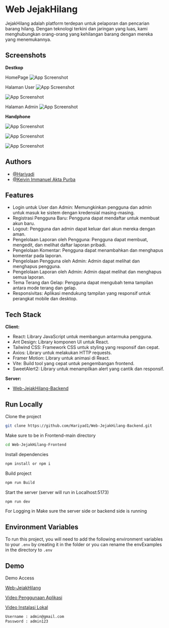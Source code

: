 # Web JejakHilang

JejakHilang adalah platform terdepan untuk pelaporan dan pencarian barang hilang. Dengan teknologi terkini dan jaringan yang luas, kami menghubungkan orang-orang yang kehilangan barang dengan mereka yang menemukannya.

## Screenshots
**Destkop**

HomePage
![App Screenshot](https:jpeg)

Halaman User
![App Screenshot](https:png)

![App Screenshot](https:/png)

Halaman Admin
![App Screenshot](https://png)

**Handphone**

![App Screenshot](https://.png)

![App Screenshot](https://png)

![App Screenshot](https://i.s.png)







## Authors

- [@Hariyadi](https://github.com/hariyad1)
- [@Keivin Immanuel Akta Purba](https://github.com/hariyad1)

## Features

- Login untuk User dan Admin: Memungkinkan pengguna dan admin untuk masuk ke sistem dengan kredensial masing-masing.
- Registrasi Pengguna Baru: Pengguna dapat mendaftar untuk membuat akun baru.
- Logout: Pengguna dan admin dapat keluar dari akun mereka dengan aman.
- Pengelolaan Laporan oleh Pengguna: Pengguna dapat membuat, mengedit, dan melihat daftar laporan pribadi.
- Pengelolaan Komentar: Pengguna dapat menambahkan dan menghapus komentar pada laporan.
- Pengelolaan Pengguna oleh Admin: Admin dapat melihat dan menghapus pengguna.
- Pengelolaan Laporan oleh Admin: Admin dapat melihat dan menghapus semua laporan.
- Tema Terang dan Gelap: Pengguna dapat mengubah tema tampilan antara mode terang dan gelap.
- Responsivitas: Aplikasi mendukung tampilan yang responsif untuk perangkat mobile dan desktop.

## Tech Stack

**Client:** 
- React: Library JavaScript untuk membangun antarmuka pengguna.
- Ant Design: Library komponen UI untuk React.
- Tailwind CSS: Framework CSS untuk styling yang responsif dan cepat.
- Axios: Library untuk melakukan HTTP requests.
- Framer Motion: Library untuk animasi di React.
- Vite: Build tool yang cepat untuk pengembangan frontend.
- SweetAlert2: Library untuk menampilkan alert yang cantik dan responsif.

**Server:**
- [Web-JejakHilang-Backend](https://github.com/Hariyad1/Web-JejakHilang-Backend.git)

## Run Locally

Clone the project

```bash
git clone https://github.com/Hariyad1/Web-JejakHilang-Backend.git
```

Make sure to be in Frontend-main directory

```bash
cd Web-JejakHilang-Frontend
```

Install dependencies

```bash
npm install or npm i
```
Build project

```bash
npm run Build
```

Start the server (server will run in Localhost:5173)

```bash
npm run dev
```

For Logging in Make sure the server side or backend side is running


## Environment Variables

To run this project, you will need to add the following environment variables to your `.env` by creating it in the folder or you can rename the envExamples in the directory to `.env`


## Demo

Demo Access

[Web-JejakHilang](https://)

[Video Penggunaan Aplikasi](https://youtu.be/)

[Video Instalasi Lokal](https://youtu.be/)

```bash
Username : admin@gmail.com
Password : admin123
```

